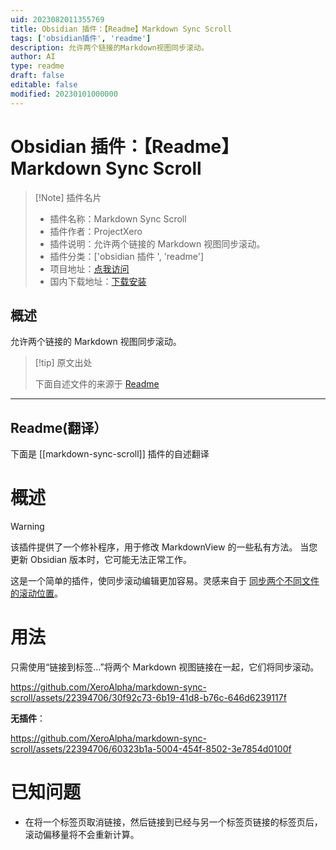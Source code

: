 ```yaml
---
uid: 2023082011355769
title: Obsidian 插件：【Readme】Markdown Sync Scroll
tags: ['obsidian插件', 'readme']
description: 允许两个链接的Markdown视图同步滚动。
author: AI
type: readme
draft: false
editable: false
modified: 20230101000000
---
```


# Obsidian 插件：【Readme】Markdown Sync Scroll

> [!Note] 插件名片
> - 插件名称：Markdown Sync Scroll
> - 插件作者：ProjectXero
> - 插件说明：允许两个链接的 Markdown 视图同步滚动。
> - 插件分类：['obsidian 插件 ', 'readme']
> - 项目地址：[点我访问](https://github.com/XeroAlpha/markdown-sync-scroll)
> - 国内下载地址：[下载安装](https://pkmer.cn/products/plugin/pluginMarket/?markdown-sync-scroll)

## 概述

允许两个链接的 Markdown 视图同步滚动。

> [!tip] 原文出处
>
>下面自述文件的来源于 [Readme](https://ghproxy.net/https://raw.githubusercontent.com/XeroAlpha/markdown-sync-scroll/master/README.md)

---

## Readme(翻译）

下面是 [[markdown-sync-scroll]] 插件的自述翻译

# 概述

> [!warning]
> 该插件提供了一个修补程序，用于修改 MarkdownView 的一些私有方法。
> 当您更新 Obsidian 版本时，它可能无法正常工作。

这是一个简单的插件，使同步滚动编辑更加容易。灵感来自于 [同步两个不同文件的滚动位置](https://forum.obsidian.md/t/synchronise-the-scroll-position-of-two-different-files/6569)。

# 用法

只需使用“链接到标签...”将两个 Markdown 视图链接在一起，它们将同步滚动。

<https://github.com/XeroAlpha/markdown-sync-scroll/assets/22394706/30f92c73-6b19-41d8-b76c-646d6239117f>

**无插件**：

<https://github.com/XeroAlpha/markdown-sync-scroll/assets/22394706/60323b1a-5004-454f-8502-3e7854d0100f>

# 已知问题

- 在将一个标签页取消链接，然后链接到已经与另一个标签页链接的标签页后，滚动偏移量将不会重新计算。



